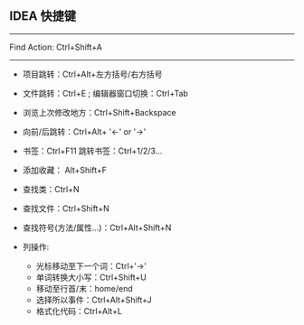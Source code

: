 ## IDEA 快捷键

---

Find Action: Ctrl+Shift+A

---

- 项目跳转：Ctrl+Alt+左方括号/右方括号

- 文件跳转：Ctrl+E   ;  编辑器窗口切换：Ctrl+Tab

- 浏览上次修改地方：Ctrl+Shift+Backspace

- 向前/后跳转：Ctrl+Alt+ '←' or '→'

- 书签：Ctrl+F11   跳转书签：Ctrl+1/2/3...

- 添加收藏： Alt+Shift+F 

- 查找类：Ctrl+N

- 查找文件：Ctrl+Shift+N

- 查找符号(方法/属性...)：Ctrl+Alt+Shift+N

- 列操作:  

    - 光标移动至下一个词：Ctrl+'→'
	- 单词转换大小写：Ctrl+Shift+U
	- 移动至行首/末：home/end
	- 选择所以事件：Ctrl+Alt+Shift+J
	- 格式化代码：Ctrl+Alt+L
	
	
	